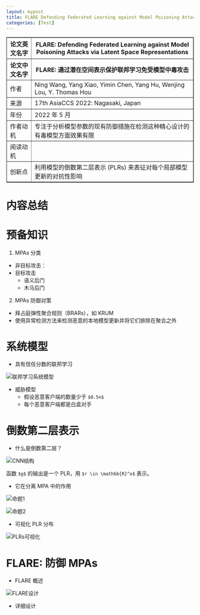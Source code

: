 ```yaml
---
layout: mypost
title: FLARE Defending Federated Learning against Model Poisoning Attacks via Latent Space Representations
categories: [Test]
---
```


<table border="1">
    <tr>
        <th>论文英文名字</th>
        <th>FLARE: Defending Federated Learning against Model Poisoning Attacks via Latent Space Representations</th>
    </tr>
    <tr>
        <th>论文中文名字</th>
        <th>FLARE: 通过潜在空间表示保护联邦学习免受模型中毒攻击</th>
    </tr>
    <tr>
        <td>作者</td>
        <td>Ning Wang, Yang Xiao, Yimin Chen, Yang Hu, Wenjing Lou, Y. Thomas Hou</td>
    </tr>
    <tr>
        <td>来源</td>
        <td>17th AsiaCCS 2022: Nagasaki, Japan</td>
    </tr>
    <tr>
        <td>年份</td>
        <td>2022 年 5 月</td>
    </tr>
    <tr>
        <td>作者动机</td>
        <td>专注于分析模型参数的现有防御措施在检测这种精心设计的有毒模型方面效果有限</td>
    </tr>
    <tr>
        <td>阅读动机</td>
        <td></td>
    </tr>
    <tr>
        <td>创新点</td>
        <td>利用模型的倒数第二层表示 (PLRs) 来表征对每个局部模型更新的对抗性影响</td>
    </tr>
</table>

# 内容总结  

# 预备知识

1. MPAs 分类
  + 非目标攻击：
  + 目标攻击
    + 语义后门
    + 木马后门
2. MPAs 防御对策
  + 拜占庭弹性聚合规则（BRARs），如 KRUM
  + 使用异常检测方法来检测恶意的本地模型更新并将它们排除在聚合之外

# 系统模型

+ 具有信任分数的联邦学习

![联邦学习系统模型](联邦学习系统模型.png)

+ 威胁模型
  + 假设恶意客户端的数量少于 `$0.5n$`
  + 每个恶意客户端都是白盒对手

# 倒数第二层表示

+ 什么是倒数第二层？

![CNN结构](CNN结构.png)

函数 `$g$` 的输出是一个 PLR，用 `$r \in \mathbb{R}^o$` 表示。

+ 它在分离 MPA 中的作用

![命题1](命题1.png)

![命题2](命题2.png)

+ 可视化 PLR 分布

![PLRs可视化](PLRs可视化.png)

# FLARE: 防御 MPAs

+ FLARE 概述

![FLARE设计](FLARE设计.png)

+ 详细设计
